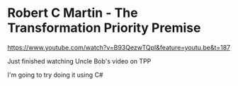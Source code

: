 ﻿# Robert C Martin - The Transformation Priority Premise

https://www.youtube.com/watch?v=B93QezwTQpI&feature=youtu.be&t=187

Just finished watching Uncle Bob's video on TPP

I'm going to try doing it using C#
